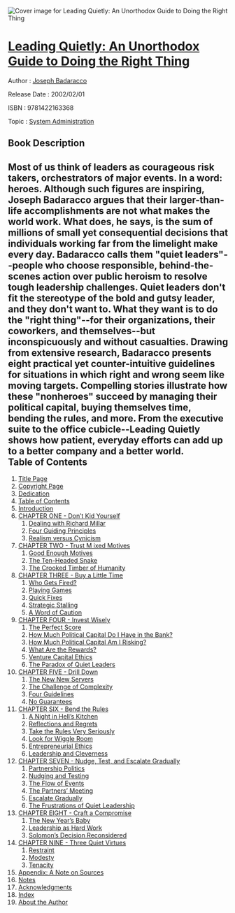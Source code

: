 ![Cover image for Leading Quietly: An Unorthodox Guide to Doing the Right Thing](https://imgdetail.ebookreading.net/cover/cover/system_admin/EB9781422163368.jpg)

[Leading Quietly: An Unorthodox Guide to Doing the Right Thing](https://ebookreading.net/view/book/Leading+Quietly%3A+An+Unorthodox+Guide+to+Doing+the+Right+Thing-EB9781422163368_1.html "Leading Quietly: An Unorthodox Guide to Doing the Right Thing")
====================================================================================================================

Author : [Joseph Badaracco](https://ebookreading.net/search/author/Joseph+Badaracco)

Release Date : 2002/02/01

ISBN : 9781422163368

Topic : [System Administration](https://ebookreading.net/search/category/system-administration)

Book Description
-----------------

Most of us think of leaders as courageous risk takers, orchestrators of major events. In a word: heroes. Although such figures are inspiring, Joseph Badaracco argues that their larger-than-life accomplishments are not what makes the world work. What does, he says, is the sum of millions of small yet consequential decisions that individuals working far from the limelight make every day. Badaracco calls them "quiet leaders"--people who choose responsible, behind-the-scenes action over public heroism to resolve tough leadership challenges. Quiet leaders don't fit the stereotype of the bold and gutsy leader, and they don't want to. What they want is to do the "right thing"--for their organizations, their coworkers, and themselves--but inconspicuously and without casualties. Drawing from extensive research, Badaracco presents eight practical yet counter-intuitive guidelines for situations in which right and wrong seem like moving targets. Compelling stories illustrate how these "nonheroes" succeed by managing their political capital, buying themselves time, bending the rules, and more. From the executive suite to the office cubicle--Leading Quietly shows how patient, everyday efforts can add up to a better company and a better world.              
Table of Contents
-----------------

1. [Title Page](https://ebookreading.net/view/book/Leading+Quietly%3A+An+Unorthodox+Guide+to+Doing+the+Right+Thing-EB9781422163368_2.html)
1. [Copyright Page](https://ebookreading.net/view/book/Leading+Quietly%3A+An+Unorthodox+Guide+to+Doing+the+Right+Thing-EB9781422163368_3.html)
1. [Dedication](https://ebookreading.net/view/book/Leading+Quietly%3A+An+Unorthodox+Guide+to+Doing+the+Right+Thing-EB9781422163368_4.html)
1. [Table of Contents](https://ebookreading.net/view/book/Leading+Quietly%3A+An+Unorthodox+Guide+to+Doing+the+Right+Thing-EB9781422163368_5.html)
1. [Introduction](https://ebookreading.net/view/book/Leading+Quietly%3A+An+Unorthodox+Guide+to+Doing+the+Right+Thing-EB9781422163368_6.html)
1. [CHAPTER ONE - Don’t Kid Yourself](https://ebookreading.net/view/book/Leading+Quietly%3A+An+Unorthodox+Guide+to+Doing+the+Right+Thing-EB9781422163368_7.html)
    1. [Dealing with Richard Millar](https://ebookreading.net/view/book/Leading+Quietly%3A+An+Unorthodox+Guide+to+Doing+the+Right+Thing-EB9781422163368_7.html#title7)
    1. [Four Guiding Principles](https://ebookreading.net/view/book/Leading+Quietly%3A+An+Unorthodox+Guide+to+Doing+the+Right+Thing-EB9781422163368_7.html#title8)
    1. [Realism versus Cynicism](https://ebookreading.net/view/book/Leading+Quietly%3A+An+Unorthodox+Guide+to+Doing+the+Right+Thing-EB9781422163368_7.html#title13)
1. [CHAPTER TWO - Trust M ixed Motives](https://ebookreading.net/view/book/Leading+Quietly%3A+An+Unorthodox+Guide+to+Doing+the+Right+Thing-EB9781422163368_8.html)
    1. [Good Enough Motives](https://ebookreading.net/view/book/Leading+Quietly%3A+An+Unorthodox+Guide+to+Doing+the+Right+Thing-EB9781422163368_8.html#title15)
    1. [The Ten-Headed Snake](https://ebookreading.net/view/book/Leading+Quietly%3A+An+Unorthodox+Guide+to+Doing+the+Right+Thing-EB9781422163368_8.html#title19)
    1. [The Crooked Timber of Humanity](https://ebookreading.net/view/book/Leading+Quietly%3A+An+Unorthodox+Guide+to+Doing+the+Right+Thing-EB9781422163368_8.html#title20)
1. [CHAPTER THREE - Buy a Little Time](https://ebookreading.net/view/book/Leading+Quietly%3A+An+Unorthodox+Guide+to+Doing+the+Right+Thing-EB9781422163368_9.html)
    1. [Who Gets Fired?](https://ebookreading.net/view/book/Leading+Quietly%3A+An+Unorthodox+Guide+to+Doing+the+Right+Thing-EB9781422163368_9.html#title22)
    1. [Playing Games](https://ebookreading.net/view/book/Leading+Quietly%3A+An+Unorthodox+Guide+to+Doing+the+Right+Thing-EB9781422163368_9.html#title23)
    1. [Quick Fixes](https://ebookreading.net/view/book/Leading+Quietly%3A+An+Unorthodox+Guide+to+Doing+the+Right+Thing-EB9781422163368_9.html#title24)
    1. [Strategic Stalling](https://ebookreading.net/view/book/Leading+Quietly%3A+An+Unorthodox+Guide+to+Doing+the+Right+Thing-EB9781422163368_9.html#title25)
    1. [A Word of Caution](https://ebookreading.net/view/book/Leading+Quietly%3A+An+Unorthodox+Guide+to+Doing+the+Right+Thing-EB9781422163368_9.html#title26)
1. [CHAPTER FOUR - Invest Wisely](https://ebookreading.net/view/book/Leading+Quietly%3A+An+Unorthodox+Guide+to+Doing+the+Right+Thing-EB9781422163368_10.html)
    1. [The Perfect Score](https://ebookreading.net/view/book/Leading+Quietly%3A+An+Unorthodox+Guide+to+Doing+the+Right+Thing-EB9781422163368_10.html#title28)
    1. [How Much Political Capital Do I Have in the Bank?](https://ebookreading.net/view/book/Leading+Quietly%3A+An+Unorthodox+Guide+to+Doing+the+Right+Thing-EB9781422163368_10.html#title29)
    1. [How Much Political Capital Am I Risking?](https://ebookreading.net/view/book/Leading+Quietly%3A+An+Unorthodox+Guide+to+Doing+the+Right+Thing-EB9781422163368_10.html#title30)
    1. [What Are the Rewards?](https://ebookreading.net/view/book/Leading+Quietly%3A+An+Unorthodox+Guide+to+Doing+the+Right+Thing-EB9781422163368_10.html#title31)
    1. [Venture Capital Ethics](https://ebookreading.net/view/book/Leading+Quietly%3A+An+Unorthodox+Guide+to+Doing+the+Right+Thing-EB9781422163368_10.html#title32)
    1. [The Paradox of Quiet Leaders](https://ebookreading.net/view/book/Leading+Quietly%3A+An+Unorthodox+Guide+to+Doing+the+Right+Thing-EB9781422163368_10.html#title33)
1. [CHAPTER FIVE - Drill Down](https://ebookreading.net/view/book/Leading+Quietly%3A+An+Unorthodox+Guide+to+Doing+the+Right+Thing-EB9781422163368_11.html)
    1. [The New New Servers](https://ebookreading.net/view/book/Leading+Quietly%3A+An+Unorthodox+Guide+to+Doing+the+Right+Thing-EB9781422163368_11.html#title35)
    1. [The Challenge of Complexity](https://ebookreading.net/view/book/Leading+Quietly%3A+An+Unorthodox+Guide+to+Doing+the+Right+Thing-EB9781422163368_11.html#title36)
    1. [Four Guidelines](https://ebookreading.net/view/book/Leading+Quietly%3A+An+Unorthodox+Guide+to+Doing+the+Right+Thing-EB9781422163368_11.html#title37)
    1. [No Guarantees](https://ebookreading.net/view/book/Leading+Quietly%3A+An+Unorthodox+Guide+to+Doing+the+Right+Thing-EB9781422163368_11.html#title42)
1. [CHAPTER SIX - Bend the Rules](https://ebookreading.net/view/book/Leading+Quietly%3A+An+Unorthodox+Guide+to+Doing+the+Right+Thing-EB9781422163368_12.html)
    1. [A Night in Hell’s Kitchen](https://ebookreading.net/view/book/Leading+Quietly%3A+An+Unorthodox+Guide+to+Doing+the+Right+Thing-EB9781422163368_12.html#title44)
    1. [Reflections and Regrets](https://ebookreading.net/view/book/Leading+Quietly%3A+An+Unorthodox+Guide+to+Doing+the+Right+Thing-EB9781422163368_12.html#title45)
    1. [Take the Rules Very Seriously](https://ebookreading.net/view/book/Leading+Quietly%3A+An+Unorthodox+Guide+to+Doing+the+Right+Thing-EB9781422163368_12.html#title46)
    1. [Look for Wiggle Room](https://ebookreading.net/view/book/Leading+Quietly%3A+An+Unorthodox+Guide+to+Doing+the+Right+Thing-EB9781422163368_12.html#title47)
    1. [Entrepreneurial Ethics](https://ebookreading.net/view/book/Leading+Quietly%3A+An+Unorthodox+Guide+to+Doing+the+Right+Thing-EB9781422163368_12.html#title48)
    1. [Leadership and Cleverness](https://ebookreading.net/view/book/Leading+Quietly%3A+An+Unorthodox+Guide+to+Doing+the+Right+Thing-EB9781422163368_12.html#title49)
1. [CHAPTER SEVEN - Nudge, Test, and Escalate Gradually](https://ebookreading.net/view/book/Leading+Quietly%3A+An+Unorthodox+Guide+to+Doing+the+Right+Thing-EB9781422163368_13.html)
    1. [Partnership Politics](https://ebookreading.net/view/book/Leading+Quietly%3A+An+Unorthodox+Guide+to+Doing+the+Right+Thing-EB9781422163368_13.html#title51)
    1. [Nudging and Testing](https://ebookreading.net/view/book/Leading+Quietly%3A+An+Unorthodox+Guide+to+Doing+the+Right+Thing-EB9781422163368_13.html#title52)
    1. [The Flow of Events](https://ebookreading.net/view/book/Leading+Quietly%3A+An+Unorthodox+Guide+to+Doing+the+Right+Thing-EB9781422163368_13.html#title53)
    1. [The Partners’ Meeting](https://ebookreading.net/view/book/Leading+Quietly%3A+An+Unorthodox+Guide+to+Doing+the+Right+Thing-EB9781422163368_13.html#title54)
    1. [Escalate Gradually](https://ebookreading.net/view/book/Leading+Quietly%3A+An+Unorthodox+Guide+to+Doing+the+Right+Thing-EB9781422163368_13.html#title55)
    1. [The Frustrations of Quiet Leadership](https://ebookreading.net/view/book/Leading+Quietly%3A+An+Unorthodox+Guide+to+Doing+the+Right+Thing-EB9781422163368_13.html#title56)
1. [CHAPTER EIGHT - Craft a Compromise](https://ebookreading.net/view/book/Leading+Quietly%3A+An+Unorthodox+Guide+to+Doing+the+Right+Thing-EB9781422163368_14.html)
    1. [The New Year’s Baby](https://ebookreading.net/view/book/Leading+Quietly%3A+An+Unorthodox+Guide+to+Doing+the+Right+Thing-EB9781422163368_14.html#title58)
    1. [Leadership as Hard Work](https://ebookreading.net/view/book/Leading+Quietly%3A+An+Unorthodox+Guide+to+Doing+the+Right+Thing-EB9781422163368_14.html#title59)
    1. [Solomon’s Decision Reconsidered](https://ebookreading.net/view/book/Leading+Quietly%3A+An+Unorthodox+Guide+to+Doing+the+Right+Thing-EB9781422163368_14.html#title60)
1. [CHAPTER NINE - Three Quiet Virtues](https://ebookreading.net/view/book/Leading+Quietly%3A+An+Unorthodox+Guide+to+Doing+the+Right+Thing-EB9781422163368_15.html)
    1. [Restraint](https://ebookreading.net/view/book/Leading+Quietly%3A+An+Unorthodox+Guide+to+Doing+the+Right+Thing-EB9781422163368_15.html#title62)
    1. [Modesty](https://ebookreading.net/view/book/Leading+Quietly%3A+An+Unorthodox+Guide+to+Doing+the+Right+Thing-EB9781422163368_15.html#title63)
    1. [Tenacity](https://ebookreading.net/view/book/Leading+Quietly%3A+An+Unorthodox+Guide+to+Doing+the+Right+Thing-EB9781422163368_15.html#title64)
1. [Appendix: A Note on Sources](https://ebookreading.net/view/book/Leading+Quietly%3A+An+Unorthodox+Guide+to+Doing+the+Right+Thing-EB9781422163368_16.html)
1. [Notes](https://ebookreading.net/view/book/Leading+Quietly%3A+An+Unorthodox+Guide+to+Doing+the+Right+Thing-EB9781422163368_17.html)
1. [Acknowledgments](https://ebookreading.net/view/book/Leading+Quietly%3A+An+Unorthodox+Guide+to+Doing+the+Right+Thing-EB9781422163368_18.html)
1. [Index](https://ebookreading.net/view/book/Leading+Quietly%3A+An+Unorthodox+Guide+to+Doing+the+Right+Thing-EB9781422163368_19.html)
1. [About the Author](https://ebookreading.net/view/book/Leading+Quietly%3A+An+Unorthodox+Guide+to+Doing+the+Right+Thing-EB9781422163368_20.html)
